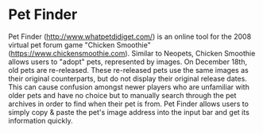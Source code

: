 # Pet Finder
Pet Finder (http://www.whatpetdidiget.com/) is an online tool for the 2008 virtual pet forum game "Chicken Smoothie" (https://www.chickensmoothie.com). Similar to Neopets, Chicken Smoothie allows users to "adopt" pets, represented by images. On December 18th, old pets are re-released. These re-released pets use the same images as their original counterparts, but do not display their original release dates. This can cause confusion amongst newer players who are unfamiliar with older pets and have no choice but to manually search through the pet archives in order to find when their pet is from. Pet Finder allows users to simply copy & paste the pet's image address into the input bar and get its information quickly. 




